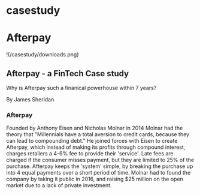 # casestudy
# Afterpay
!(/casestudy/downloads.png)
## Afterpay - a FinTech Case study
Why is Afterpay such a finanical powerhouse within 7 years?

By James Sheridan
### Afterpay
Founded by Anthony Eisen and Nicholas Molnar in 2014
Molnar had the theory that "Millennials have a total aversion to credit cards, because they can lead to compounding debt."
He joined forces with Eisen to create Afterpay, which instead of making its profits through compound interest, charges retailers a 4-6% fee to provide their 'service'. Late fees are charged if the consumer misses payment, but they are limited to 25% of the purchase.
Afterpay keeps the 'system' simple, by breaking the purchase up into 4 equal payments over a short period of time.
Molnar had to found the company by taking it public in 2016, and raising $25 million on the open market due to a lack of private investment.